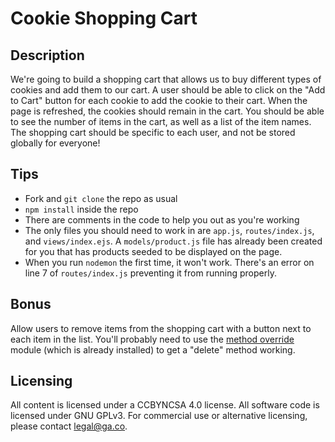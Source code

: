 # Cookie Shopping Cart

## Description
We're going to build a shopping cart that allows us to buy different types of cookies and add them to our cart. A user should be able to click on the "Add to Cart" button for each cookie to add the cookie to their cart. When the page is refreshed, the cookies should remain in the cart. You should be able to see the number of items in the cart, as well as a list of the item names. The shopping cart should be specific to each user, and not be stored globally for everyone!

## Tips
- Fork and `git clone` the repo as usual
- `npm install` inside the repo
- There are comments in the code to help you out as you're working
- The only files you should need to work in are `app.js`, `routes/index.js`, and `views/index.ejs`. A `models/product.js` file has already been created for you that has products seeded to be displayed on the page.
- When you run `nodemon` the first time, it won't work. There's an error on line 7 of `routes/index.js` preventing it from running properly.


## Bonus
Allow users to remove items from the shopping cart with a button next to each item in the list. You'll probably need to use the [method override](https://github.com/expressjs/method-override) module (which is already installed) to get a "delete" method working.

## Licensing
All content is licensed under a CC­BY­NC­SA 4.0 license.
All software code is licensed under GNU GPLv3. For commercial use or alternative licensing, please contact legal@ga.co.
